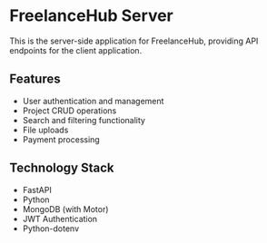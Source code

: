 
# FreelanceHub Server

This is the server-side application for FreelanceHub, providing API endpoints for the client application.

## Features
- User authentication and management
- Project CRUD operations
- Search and filtering functionality
- File uploads
- Payment processing

## Technology Stack
- FastAPI
- Python
- MongoDB (with Motor)
- JWT Authentication
- Python-dotenv
